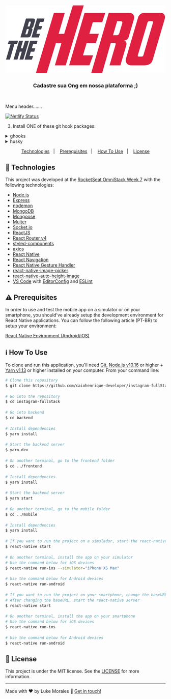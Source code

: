 <h1 align="center">
    <img alt="Be The Hero" src="src/assets/logo.svg" />
</h1>
<h3 align="center">
  Cadastre sua Ong em nossa plataforma  ;)
</h3>

<br>





Menu header.......




[![Netlify Status](https://api.netlify.com/api/v1/badges/dd225487-0a31-4b67-8d9c-8006280cce71/deploy-status)](https://app.netlify.com/sites/gobarber-react-web/deploys)

3. Install ONE of these git hook packages:

<details>
<summary>ghooks</summary>

1. Install ghooks:
  ```
  npm i ghooks
  ```
  
2. Configure `package.json`:
  ```
  "config": {
    "ghooks": {
      "commit-msg": "cz-customizable-ghooks $2"
    }
  }
  ```
  
_An example of this setup is in `examples/ghooks`._
</details>
  

<details>
<summary>husky</summary>

1. Install husky:
```
npm i husky
```
2. Configure `package.json`:
```
  "husky": {
    "hooks": {
      "commit-msg": "cz-customizable-ghooks"
    }
  }
```

_An example of this setup is in `examples/husky`._
</details>









<p align="center">
  <a href="#rocket-technologies">Technologies</a>&nbsp;&nbsp;&nbsp;|&nbsp;&nbsp;&nbsp;
  <a href="#warning-prerequisites">Prerequisites</a>&nbsp;&nbsp;&nbsp;|&nbsp;&nbsp;&nbsp;
  <a href="#information_source-how-to-use">How To Use</a>&nbsp;&nbsp;&nbsp;|&nbsp;&nbsp;&nbsp;
  <a href="#memo-license">License</a>
</p>

## :rocket: Technologies

This project was developed at the [RocketSeat OmniStack Week 7](https://rocketseat.com.br) with the following technologies:

-  [Node.js][nodejs]
-  [Express](https://expressjs.com/)
-  [nodemon](https://github.com/remy/nodemon)
-  [MongoDB](https://mongodb.com)
-  [Mongoose](https://mongoosejs.com/)
-  [Multer](https://github.com/expressjs/multer)
-  [Socket.io](https://socket.io/)
-  [ReactJS](https://reactjs.org/)
-  [React Router v4](https://github.com/ReactTraining/react-router)
-  [styled-components](https://www.styled-components.com/)
-  [axios](https://github.com/axios/axios)
-  [React Native](http://facebook.github.io/react-native/)
-  [React Navigation](https://reactnavigation.org/)
-  [React Native Gesture Handler](https://kmagiera.github.io/react-native-gesture-handler/)
-  [react-native-image-picker](https://github.com/react-native-community/react-native-image-picker)
-  [react-native-auto-height-image](https://github.om/vivaxy/react-native-auto-height-image)
-  [VS Code][vc] with [EditorConfig][vceditconfig] and [ESLint][vceslint]

## :warning: Prerequisites

In order to use and test the mobile app on a simulator or on your smartphone, you should've already setup the development environment for React Native applications. You can follow the following article (PT-BR) to setup your environment:

[React Native Environment (Android/iOS)](https://docs.rocketseat.dev/ambiente-react-native/introducao)
  
## :information_source: How To Use

To clone and run this application, you'll need [Git](https://git-scm.com), [Node.js v10.16][nodejs] or higher + [Yarn v1.13][yarn] or higher installed on your computer. From your command line:

```bash
# Clone this repository
$ git clone https://github.com/caiohenrique-developer/instagram-fullStack

# Go into the repository
$ cd instagram-fullStack

# Go into backend
$ cd backend

# Install dependencies
$ yarn install

# Start the backend server
$ yarn dev

# On another terminal, go to the frontend folder
$ cd ../frontend

# Install dependencies
$ yarn install

# Start the backend server
$ yarn start

# On another terminal, go to the mobile folder
$ cd ../mobile

# Install dependencies
$ yarn install

# If you want to run the project on a simulador, start the react-native server as it is
$ react-native start

# On another terminal, install the app on your simulator
# Use the command below for iOS devices
$ react-native run-ios --simulator="iPhone XS Max"

# Use the command below for Android devices
$ react-native run-android

# If you want to run the project on your smartphone, change the baseURL on src/services/api.js to your machine's ethernet adapter IP. Use the ethernet adapter IP if you're on a cable connection or the WiFi adapter IP if you're on a wireless conecction.
# After changing the baseURL, start the react-native server
$ react-native start

# On another terminal, install the app on your smartphone
# Use the command below for iOS devices
$ react-native run-ios

# Use the command below for Android devices
$ react-native run-android
```

## :memo: License
This project is under the MIT license. See the [LICENSE](https://github.com/caiohenrique-developer/instagram-fullStack/blob/master/LICENSE) for more information.

---

Made with ♥ by Luke Morales :wave: [Get in touch!](https://www.linkedin.com/in/caiohenrique-developer/)

[nodejs]: https://nodejs.org/
[yarn]: https://yarnpkg.com/
[vc]: https://code.visualstudio.com/
[vceditconfig]: https://marketplace.visualstudio.com/items?itemName=EditorConfig.EditorConfig
[vceslint]: https://marketplace.visualstudio.com/items?itemName=dbaeumer.vscode-eslint

<!-- <p align="center">
  <img alt="GitHub top language" src="https://img.shields.io/github/languages/top/caiohenrique-developer/place-of-studies">
  
  <img alt="GitHub language count" src="https://img.shields.io/github/languages/count/caiohenrique-developer/place-of-studies">
  
  <a href="https://www.codacy.com/app/caiohenrique-developer/place-of-studies?utm_source=github.com&amp;utm_medium=referral&amp;utm_content=caiohenrique-developer/place-of-studies&amp;utm_campaign=Badge_Grade">
    <img alt="Codacy grade" src="https://img.shields.io/codacy/grade/4f87fc059ec846118f2ef2950200b13a.svg">
  </a>
  
  <img alt="Repository size" src="https://img.shields.io/github/repo-size/caiohenrique-developer/place-of-studies">
  <a href="https://github.com/caiohenrique-developer/place-of-studies/commits/master">
    <img alt="GitHub last commit" src="https://img.shields.io/github/last-commit/caiohenrique-developer/place-of-studies">
  </a>
  
  <a href="https://github.com/caiohenrique-developer/place-of-studies/issues">
    <img alt="Repository issues" src="https://img.shields.io/github/issues/caiohenrique-developer/place-of-studies">
  </a>
  
  <img alt="GitHub" src="https://img.shields.io/github/license/caiohenrique-developer/place-of-studies"> 
</p> -->
